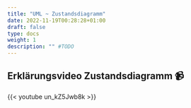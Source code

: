 ```yaml
---
title: "UML ~ Zustandsdiagramm"
date: 2022-11-19T00:28:28+01:00
draft: false
type: docs
weight: 1
description: "" #TODO
---
```


## Erklärungsvideo Zustandsdiagramm 📹

{{< youtube un_kZ5Jwb8k >}}
